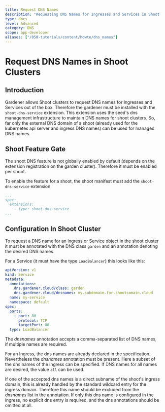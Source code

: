 ```yaml
---
title: Request DNS Names
description: "Requesting DNS Names for Ingresses and Services in Shoot Clusters"
type: docs
level: Advanced
category: DNS
scope: app-developer
aliases: ["/050-tutorials/content/howto/dns_names"]
---
```


# Request DNS Names in Shoot Clusters

## Introduction
Gardener allows Shoot clusters to request DNS names for Ingresses and Services out of the box. 
Therefore the gardener must be installed with the `shoot-dns-service` extension.
This extension uses the seed's dns management infrastructure to maintain DNS
names for shoot clusters. So, far only the external DNS domain of a shoot
(already used for the kubernetes api server and ingress DNS names) can be used
for managed DNS names.


## Shoot Feature Gate

The shoot DNS feature is not globally enabled by default (depends on the 
extension registration on the garden cluster). Therefore it must be
enabled per shoot.

To enable the feature for a shoot, the shoot manifest must add the `shoot-dns-service` extension.

```yaml
...
spec:
  extensions:
    - type: shoot-dns-service
...
```

## Configuration In Shoot Cluster

To request a DNS name for an Ingress or Service object in the shoot cluster
it must be annotated with the DNS class `garden` and an annotation denoting
the desired DNS names.

For a Service (it must have the type `LoadBalancer`) this looks like this:

```yaml
apiVersion: v1
kind: Service
metadata:
  annotations:
    dns.gardener.cloud/class: garden
    dns.gardener.cloud/dnsnames: my.subdomain.for.shootsomain.cloud
  name: my-service
  namespace: default
spec:
  ports:
    - port: 80
      protocol: TCP
      targetPort: 80
  type: LoadBalancer
```

The *dnsnames* annotation accepts a comma-separated list of DNS names, if
multiple names are required.

For an Ingress, the dns names are already declared in the specification.
Nevertheless the *dnsnames* annotation must be present. Here a subset of the 
dns names of the ingress can be specified. If DNS names for all names are
desired, the value `all` can be used.

If one of the accepted dns names is a direct subname of the shoot's ingress
domain, this is already handled by the standard wildcard entry for the ingress
domain. Therefore this name should be excluded from the *dnsnames* list in the
annotation. If only this dns name is configured in the ingress, no explicit 
dns entry is required, and the dns annotations should be omitted at all.

